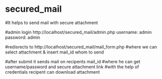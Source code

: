 # secured_mail

#It helps to send mail with secure attachment

#admin login
http://localhost/secured_mail/admin.php
username: admin
password: admin

#redisrects to 
http://localhost/secured_mail/mail_form.php
#where we can select attachment & insert mail_id whom to send

#after submit it sends mail on recipents mail_id
#where he can get username/password and secure attachment link
#with the help of credentials recipent can download attachment
